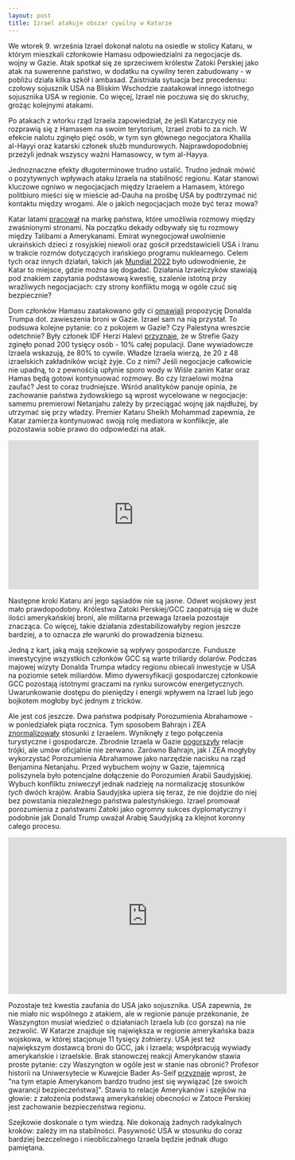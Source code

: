 ```yaml
---
layout: post
title: Izrael atakuje obszar cywilny w Katarze
---
```


We wtorek 9. września Izrael dokonał nalotu na osiedle w stolicy Kataru, w którym mieszkali członkowie Hamasu odpowiedzialni za negocjacje ds. wojny w Gazie. Atak spotkał się ze sprzeciwem królestw Zatoki Perskiej jako atak na suwerenne państwo, w dodatku na cywilny teren zabudowany - w pobliżu działa kilka szkół i ambasad. Zaistniała sytuacja bez precedensu: czołowy sojusznik USA na Bliskim Wschodzie zaatakował innego istotnego sojusznika USA w regionie. Co więcej, Izrael nie poczuwa się do skruchy, grożąc kolejnymi atakami. 

Po atakach z wtorku rząd Izraela zapowiedział, że jeśli Katarczycy nie rozprawią się z Hamasem na swoim terytorium, Izrael zrobi to za nich. W efekcie nalotu zginęło pięć osób, w tym syn głównego negocjatora Khalila al-Hayyi oraz katarski członek służb mundurowych. Najprawdopodobniej przeżyli jednak wszyscy ważni Hamasowcy, w tym al-Hayya. 

Jednoznaczne efekty długoterminowe trudno ustalić. Trudno jednak mówić o pozytywnych wpływach ataku Izraela na stabilność regionu. Katar stanowi kluczowe ogniwo w negocjacjach między Izraelem a Hamasem, którego politbiuro mieści się w mieście ad-Dauha na prośbę USA by podtrzymać nić kontaktu między wrogami. Ale o jakich negocjacjach może być teraz mowa? 

Katar latami [pracował](https://abumarkey.github.io/arabizmy/katar-polska/) na markę państwa, które umożliwia rozmowy między zwaśnionymi stronami. Na początku dekady odbywały się tu rozmowy między Talibami a Amerykanami. Emirat wynegocjował uwolnienie ukraińskich dzieci z rosyjskiej niewoli oraz gościł przedstawicieli USA i Iranu w trakcie rozmów dotyczących irańskiego programu nuklearnego. Celem tych oraz innych działań, takich jak [Mundial 2022](https://www.radiowroclaw.pl/articles/view/125006/Wieczor-z-Dolnego-Slaska-Sytuacja-na-Ukrainie-i-MS-w-Katarze) było udowodnienie, że Katar to miejsce, gdzie można się dogadać. Działania Izraelczyków stawiają pod znakiem zapytania podstawową kwestię, szalenie istotną przy wrażliwych negocjacjach: czy strony konfliktu mogą w ogóle czuć się bezpiecznie? 

Dom członków Hamasu zaatakowano gdy ci [omawiali](https://www.nytimes.com/2025/09/10/world/middleeast/israel-attack-qatar-hamas.html) propozycję Donalda Trumpa dot. zawieszenia broni w Gazie. Izrael sam na nią przystał. To podsuwa kolejne pytanie: co z pokojem w Gazie? Czy Palestyna wreszcie odetchnie? Były członek IDF Herzi Halevi [przyznaje](https://www.theguardian.com/world/2025/sep/12/israeli-ex-commander-confirms-palestinian-casualties-are-more-than-200000), że w Strefie Gazy zginęło ponad 200 tysięcy osób - 10% całej populacji. Dane wywiadowcze Izraela wskazują, że 80% to cywile. Władze Izraela wierzą, że 20 z 48 izraelskich zakładników wciąż żyje. Co z nimi? Jeśli negocjacje całkowicie nie upadną, to z pewnością upłynie sporo wody w Wiśle zanim Katar oraz Hamas będą gotowi kontynuować rozmowy. Bo czy Izraelowi można zaufać? Jest to coraz trudniejsze. Wśród analityków panuje opinia, że zachowanie państwa żydowskiego są wprost wycelowane w negocjacje: samemu premierowi Netanjahu zależy by przeciągać wojnę jak najdłużej, by utrzymać się przy władzy.  Premier Kataru Sheikh Mohammad zapewnia, że Katar zamierza kontynuować swoją rolę mediatora w konflikcje, ale pozostawia sobie prawo do odpowiedzi na atak. 

<iframe title="What does Israel’s strike on Doha mean for the Gulf?" allowtransparency="true" height="300" width="100%" style="border: none; min-width: min(100%, 430px);height:300px;" scrolling="no" data-name="pb-iframe-player" src="https://www.podbean.com/player-v2/?from=embed&pbad=0&i=xd9bw-1960c3a-pb&square=1&share=1&download=1&fonts=Arial&skin=666666&font-color=auto&rtl=0&logo_link=episode_page&btn-skin=3267a3&size=300" loading="lazy" allowfullscreen=""></iframe>

Następne kroki Kataru ani jego sąsiadów nie są jasne. Odwet wojskowy jest mało prawdopodobny. Królestwa Zatoki Perskiej/GCC zaopatrują się w duże ilości amerykańskiej broni, ale militarna przewaga Izraela pozostaje znacząca. Co więcej, takie działania zdestabilizowałyby region jeszcze bardziej, a to oznacza złe warunki do prowadzenia biznesu. 

Jedną z kart, jaką mają szejkowie są wpływy gospodarcze. Fundusze inwestycyjne wszystkich członków GCC są warte triliardy dolarów. Podczas majowej wizyty Donalda Trumpa władcy regionu obiecali inwestycje w USA na poziomie setek miliardów. Mimo dywersyfikacji gospodarczej członkowie GCC pozostają istotnymi graczami na rynku surowców energetycznych. Uwarunkowanie dostępu do pieniędzy i energii wpływem na Izrael lub jego bojkotem mogłoby być jednym z tricków.

Ale jest coś jeszcze. Dwa państwa podpisały Porozumienia Abrahamowe - w poniedziałek piąta rocznica. Tym sposobem Bahrajn i ZEA [znormalizowały](https://abumarkey.github.io/arabizmy/bahrajn-izrael-bennett/) stosunki z Izraelem. Wyniknęły z tego połączenia turystyczne i gospodarcze. Zbrodnie Izraela w Gazie [pogorszyły](https://abumarkey.github.io/arabizmy/palestyna/) relacje trójki, ale umów oficjalnie nie zerwano. Zarówno Bahrajn, jak i ZEA mogłyby wykorzystać Porozumienia Abrahamowe jako narzędzie nacisku na rząd Benjamina Netanjahu. Przed wybuchem wojny w Gazie, tajemnicą poliszynela było potencjalne dołączenie do Porozumień Arabii Saudyjskiej. Wybuch konfliktu zniweczył jednak nadzieję na normalizację stosunków _tych_ dwóch krajów. Arabia Saudyjska upiera się teraz, że nie dojdzie do niej bez powstania niezależnego państwa palestyńskiego. Izrael promował porozumienia z państwami Zatoki jako ogromny sukces dyplomatyczny i podobnie jak Donald Trump uważał Arabię Saudyjską za klejnot koronny całego procesu. 

<iframe width="560" height="315" src="https://www.youtube-nocookie.com/embed/DwtaTfpL_bQ?si=G1bFFK6HTtbVc8VQ" title="YouTube video player" frameborder="0" allow="accelerometer; autoplay; clipboard-write; encrypted-media; gyroscope; picture-in-picture; web-share" referrerpolicy="strict-origin-when-cross-origin" allowfullscreen></iframe>

Pozostaje też kwestia zaufania do USA jako sojusznika. USA zapewnia, że nie miało nic wspólnego z atakiem, ale w regionie panuje przekonanie, że Waszyngton musiał wiedzieć o działaniach Izraela lub (co gorsza) na nie zezwolić. W Katarze znajduje się największa w regionie amerykańska baza wojskowa, w której stacjonuje 11 tysięcy żołnierzy. USA jest też największym dostawcą broni do GCC, jak i Izraela; współpracują wywiady amerykańskie i izraelskie. Brak stanowczej reakcji Amerykanów stawia proste pytanie: czy Waszyngton w ogóle jest w stanie nas obronić? Profesor historii na Uniwersytecie w Kuwejcie Bader As-Seif [przyznaje](https://www.nytimes.com/2025/09/10/world/middleeast/israel-strike-qatar-us.html) wprost, że "na tym etapie Amerykanom bardzo trudno jest się wywiązać [ze swoich gwarancji bezpieczeństwa]". Stawia to relacje Amerykanów i szejków na głowie: z założenia podstawą amerykańskiej obecności w Zatoce Perskiej jest zachowanie bezpieczeństwa regionu. 

Szejkowie doskonale o tym wiedzą. Nie dokonają żadnych radykalnych kroków: zależy im na stabilności. Pasywność USA w stosunku do coraz bardziej bezczelnego i nieobliczalnego Izraela będzie jednak długo pamiętana.
